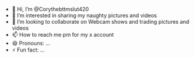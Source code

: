- 👋 Hi, I’m @Corythebttmslut420
- 👀 I’m interested in sharing my naughty pictures and videos 
- 💞️ I’m looking to collaborate on Webcam shows and trading pictures and videos 
- 📫 How to reach me pm for my x account 
- 😄 Pronouns: ...
- ⚡ Fun fact: ...

<!---
Corythebttmslut420/Corythebttmslut420 is a ✨ special ✨ repository because its `README.md` (this file) appears on your GitHub profile.
You can click the Preview link to take a look at your changes.
--->
